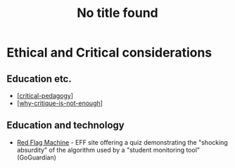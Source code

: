 ﻿---
title: No title found
---
<!--
 Copyright (C) 2023 David Jones
 
 This file is part of memex.
 
 memex is free software: you can redistribute it and/or modify
 it under the terms of the GNU General Public License as published by
 the Free Software Foundation, either version 3 of the License, or
 (at your option) any later version.
 
 memex is distributed in the hope that it will be useful,
 but WITHOUT ANY WARRANTY; without even the implied warranty of
 MERCHANTABILITY or FITNESS FOR A PARTICULAR PURPOSE.  See the
 GNU General Public License for more details.
 
 You should have received a copy of the GNU General Public License
 along with memex.  If not, see <http://www.gnu.org/licenses/>.
-->

# Ethical and Critical considerations 



## Education etc.

- [[critical-pedagogy]]
- [[why-critique-is-not-enough]]

## Education and technology

- [Red Flag Machine](https://redflagmachine.com/about/) - EFF site offering a quiz demonstrating the "shocking absurdity" of the algorithm used by a "student monitoring tool" (GoGuardian)

[//begin]: # "Autogenerated link references for markdown compatibility"
[critical-pedagogy]: ../loose/critical-pedagogy "Critical pedagogy"
[why-critique-is-not-enough]: ../Research/why-critique-is-not-enough "Why critique is not enough"
[//end]: # "Autogenerated link references"